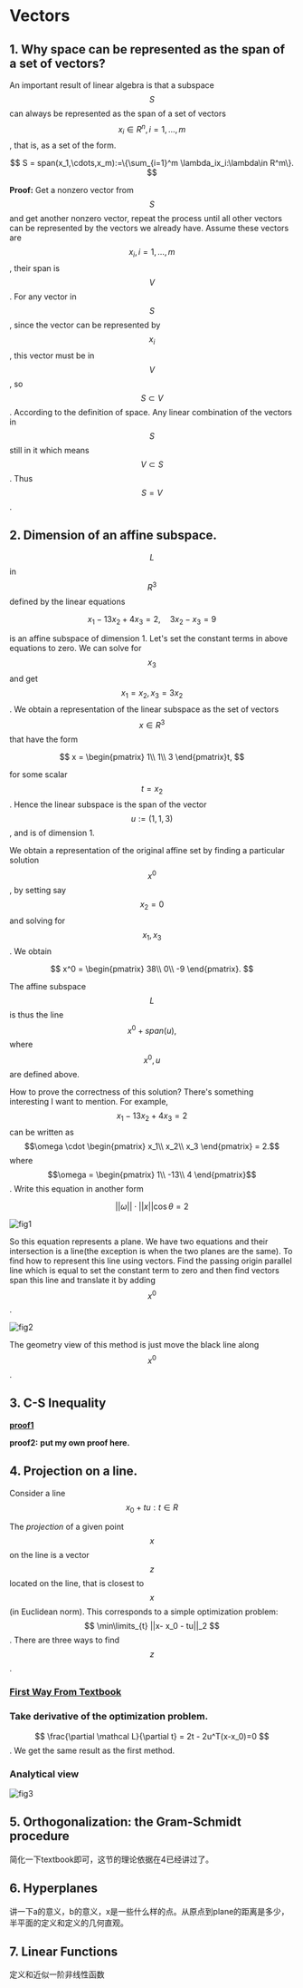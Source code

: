 # Vectors

## 1. Why space can be represented as the span of a set of vectors?

An important result of linear algebra is that a subspace $$S$$ can always be represented as the span of a set of vectors $$x_i \in R^n, i=1,\dots,m$$, that is, as a set of the form.

$$
S = span(x_1,\cdots,x_m):=\{\sum_{i=1}^m \lambda_ix_i:\lambda\in R^m\}.
$$

**Proof:** Get a nonzero vector from $$S$$ and get another nonzero vector, repeat the process until all other vectors can be represented by the vectors we already have. Assume these vectors are $$x_i,i=1,\dots,m$$, their span is $$V$$. For any vector in $$S$$, since the vector can be represented by $$x_i$$, this vector must be in $$V$$, so $$S \subset V$$. According to the definition of space. Any linear combination of the vectors in $$S$$ still in it which means $$V \subset S$$. Thus $$S = V$$.

## 2. Dimension of an affine subspace.

$$L$$ in $$R^3$$ defined by the linear equations

$$
x_1 - 13x_2 + 4x_3 = 2,\quad 3x_2 - x_3 = 9
$$

is an affine subspace of dimension 1. Let's set the constant terms in above equations to zero. We can solve for $$x_3$$ and get $$x_1=x_2,x_3=3x_2$$. We obtain a representation of the linear subspace as the set of vectors $$x\in R^3$$ that have the form

$$
x = \begin{pmatrix}
    1\\
    1\\
    3
\end{pmatrix}t,
$$

for some scalar $$t = x_2$$. Hence the linear subspace is the span of the vector $$u:=(1,1,3)$$, and is of dimension 1.

We obtain a representation of the original affine set by finding a particular solution $$x^0$$, by setting say $$x_2 = 0$$ and solving for $$x_1,x_3$$. We obtain

$$
x^0 = \begin{pmatrix}
    38\\
    0\\
    -9
\end{pmatrix}.
$$

The affine subspace $$L$$ is thus the line $$x^0 + span(u),$$ where $$x^0,u$$ are defined above.

How to prove the correctness of this solution? There's something interesting I want to mention. For example, $$x_1 - 13x_2 + 4x_3 = 2$$ can be written as $$\omega \cdot \begin{pmatrix} x_1\\ x_2\\ x_3 \end{pmatrix} = 2.$$ where $$\omega = \begin{pmatrix} 1\\ -13\\ 4 \end{pmatrix}$$. Write this equation in another form

$$
||\omega||\cdot||x||\cos\theta = 2
$$

![fig1](../.gitbook/assets/ee127fig1.jpg)

So this equation represents a plane. We have two equations and their intersection is a line\(the exception is when the two planes are the same\). To find how to represent this line using vectors. Find the passing origin parallel line which is equal to set the constant term to zero and then find vectors span this line and translate it by adding $$x^0$$.

![fig2](../.gitbook/assets/ee127fig2.jpg)

The geometry view of this method is just move the black line along $$x^0$$.

## 3. C-S Inequality

[**proof1**](https://inst.eecs.berkeley.edu/~ee127/sp21/livebook/thm_cauchyschwartz.html)

**proof2:** **put my own proof here.**

## 4. Projection on a line.

Consider a line$$
{x_0 + tu:t\in R}$$

The *projection* of a given point $$
x $$ on the line is a vector $$ z $$ located on the line, that is closest to $$
x $$ (in Euclidean norm). This corresponds to a simple optimization problem:
$$
\min\limits_{t} ||x- x_0 - tu||_2
$$. 
There are three ways to find $$ z $$.

### [First Way From Textbook](https://inst.eecs.berkeley.edu/~ee127/sp21/livebook/l_vecs_proj.html)

### Take derivative of the optimization problem.

$$
\frac{\partial \mathcal L}{\partial t} = 2t - 2u^T(x-x_0)=0
$$.
We get the same result as the first method.

### Analytical view 
![fig3](images/ee127fig3.jpg)



## 5. Orthogonalization: the Gram-Schmidt procedure

简化一下textbook即可，这节的理论依据在4已经讲过了。

## 6. Hyperplanes

讲一下a的意义，b的意义，x是一些什么样的点。从原点到plane的距离是多少，半平面的定义和定义的几何直观。

## 7. Linear Functions

定义和近似一阶非线性函数

